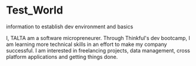 # Test_World
information to establish dev environment and basics


I, TALTA am a software micropreneurer.  Through Thinkful's dev bootcamp, I am learning more technical skills in an effort to make my company successful.  I am interested in freelancing projects, data management, cross platform applications and getting things done.  
